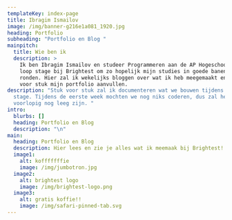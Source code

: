 ```yaml
---
templateKey: index-page
title: Ibragim Ismailov
image: /img/banner-g216e1a081_1920.jpg
heading: Portfolio
subheading: "Portfolio en Blog "
mainpitch:
  title: Wie ben ik
  description: >
    Ik ben Ibragim Ismailov en studeer Programmeren aan de AP Hogeschool. Ik
    loop stage bij Brightest om zo hopelijk mijn studies in goede banen af te
    ronden. Hier zal ik wekelijks bloggen over wat ik heb meegemaakt en stuk
    voor stuk mijn portfolio aanvullen. 
description: "Stuk voor stuk zal ik documenteren wat we bouwen tijdens ons
  stage. Tijdens de eerste week mochten we nog niks coderen, dus zal het
  voorlopig nog leeg zijn. "
intro:
  blurbs: []
  heading: Portfolio en Blog
  description: "\n"
main:
  heading: Portfolio en Blog
  description: Hier lees en zie je alles wat ik meemaak bij Brightest!
  image1:
    alt: kofffffffie
    image: /img/jumbotron.jpg
  image2:
    alt: brightest logo
    image: /img/brightest-logo.png
  image3:
    alt: gratis koffie!!
    image: /img/safari-pinned-tab.svg
---
```

